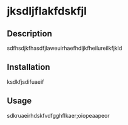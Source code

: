 # jksdljflakfdskfjl
  ## Description 
  sdfhsdjkfhasdfjlaweuirhaefhdljkfheilureilkfjkld
  ## Installation 
  ksdkfjsdifuaeif
  ## Usage 
  sdkruaeirhdskfvdfgghflkaer;oiopeaapeor
